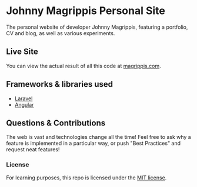 # Johnny Magrippis Personal Site

The personal website of developer Johnny Magrippis, featuring a portfolio, CV and blog, as well as various experiments.

## Live Site

You can view the actual result of all this code at [magrippis.com](http://magrippis.com).

## Frameworks & libraries used

* [Laravel](http://laravel.com)
* [Angular](https://angularjs.org/)

## Questions & Contributions

The web is vast and technologies change all the time! Feel free to ask why a feature is implemented in a particular way,
or push "Best Practices" and request neat features!


### License

For learning purposes, this repo is licensed under the [MIT license](http://opensource.org/licenses/MIT).
